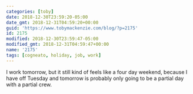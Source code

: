 ```yaml
---
categories: [toby]
date: 2018-12-30T23:59:20-05:00
date_gmt: 2018-12-31T04:59:20+00:00
guid: 'https://www.tobymackenzie.com/blog/?p=2175'
id: 2175
modified: 2018-12-30T23:59:47-05:00
modified_gmt: 2018-12-31T04:59:47+00:00
name: '2175'
tags: [cogneato, holiday, job, work]
---
```


I work tomorrow, but it still kind of feels like a four day weekend, because I have off Tuesday and tomorrow is probably only going to be a partial day with a partial crew.
